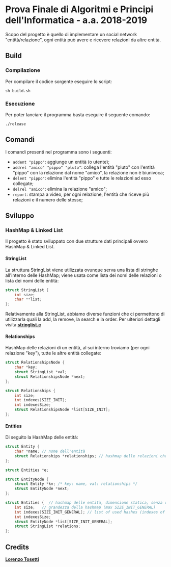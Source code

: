 # Prova Finale di Algoritmi e Principi dell'Informatica - a.a. 2018-2019

Scopo del progetto è quello di implementare un social network "entità/relazione", ogni entità può avere e ricevere relazioni da altre entità.

## Build

### Compilazione
Per compilare il codice sorgente eseguire lo script:
```
sh build.sh
```

### Esecuzione
Per poter lanciare il programma basta eseguire il seguente comando:
```
./release
```

## Comandi
I comandi presenti nel programma sono i seguenti:
- `addent "pippo"`: aggiunge un entità (o utente);
- `addrel "amico" "pippo" "pluto"`: collega l'entità "pluto" con l'entità "pippo" con la relazione dal nome "amico", la relazione non è biunivoca;
- `delent "pippo"`: elimina l'entità "pippo" e tutte le relazioni ad esso collegate;
- `delrel "amico"`: elimina la relazione "amico";
- `report`: stampa a video, per ogni relazione, l'entità che riceve più relazioni e il numero delle stesse;

## Sviluppo
### HashMap & Linked List
Il progetto è stato sviluppato con due strutture dati principali ovvero HashMap & Linked List.
#### StringList
La struttura StringList viene utilizzata ovunque serva una lista di stringhe all'interno delle HashMap; viene usata come lista dei nomi delle relazioni o lista dei nomi delle entità:
```c
struct StringList {
    int size;
    char **list;
};
```
Relativamente alla StringList, abbiamo diverse funzioni che ci permettono di utilizzarla quali la add, la remove, la search e la order.
Per ulteriori dettagli visita [__stringlist.c__](https://github.com/tosettil-polimi/api-prova-finale-2019/blob/master/stringlist.c)
#### Relationships
HashMap delle relazioni di un entità, al sui interno troviamo (per ogni relazione "key"), tutte le altre entità collegate:

```c
struct RelationshipsNode {
    char *key;
    struct StringList *val;
    struct RelationshipsNode *next;
};

struct Relationships {
    int size;
    int indexes[SIZE_INIT];
    int indexesSize;
    struct RelationshipsNode *list[SIZE_INIT];
};

```
#### Entities
Di seguito la HashMap delle entità:
```c
struct Entity {
    char *name; // nome dell'entità
    struct Relationships *relationships; // hashmap delle relazioni che l'entità riceve
};

struct Entities *e;

struct EntityNode {    
    struct Entity *kv; /* key: name, val: relationships */
    struct EntityNode *next;
};

struct Entities {  // hashmap delle entità, dimensione statica, senza re-hash, per ottimizzare la velocità
    int size;   // grandezza della hashmap (max SIZE_INIT_GENERAL)
    int indexes[SIZE_INIT_GENERAL]; // list of used hashes (indexes of list)
    int indexesSize;
    struct EntityNode *list[SIZE_INIT_GENERAL];
    struct StringList *relations; 
};
```
## Credits
[__Lorenzo Tosetti__](https://github.com/tosettil-polimi)
